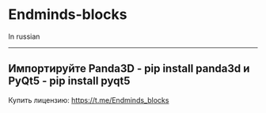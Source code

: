 # Endminds-blocks
In russian

--------------------------
Импортируйте Panda3D - pip install panda3d и PyQt5 - pip install pyqt5
--------------------------


Купить лицензию:
https://t.me/Endminds_blocks

